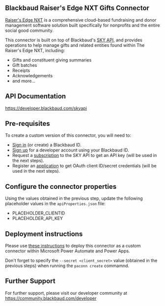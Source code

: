 ## Blackbaud Raiser's Edge NXT Gifts Connector

[Raiser's Edge NXT](https://www.blackbaud.com/products/blackbaud-raisers-edge-nxt) is a comprehensive cloud-based fundraising and donor management software solution built specifically for nonprofits and the entire social good community.  

This connector is built on top of Blackbaud's [SKY API](https://developer.blackbaud.com/skyapi), and provides operations to help manage gifts and related entities found within The Raiser's Edge NXT, including:
* Gifts and constituent giving summaries
* Gift batches
* Receipts
* Acknowledgements
* and more...

## API Documentation
https://developer.blackbaud.com/skyapi

## Pre-requisites
To create a custom version of this connector, you will need to:
* [Sign in](https://signin.blackbaud.com) (or create) a Blackbaud ID.
* [Sign up](https://developer.blackbaud.com/signup) for a developer account using your Blackbaud ID.
* Request a [subscription](https://developer.blackbaud.com/subscriptions) to the SKY API to get an API key (will be used in the next steps).
* Register an [application](https://developer.blackbaud.com/apps) to get OAuth client ID/secret credentials (will be used in the next steps).

## Configure the connector properties
Using the values obtained in the previous step, update the following placeholder values in the `apiProperties.json` file:
* PLACEHOLDER_CLIENTID
* PLACEHOLDER_API_KEY

## Deployment instructions
Please use [these instructions](https://docs.microsoft.com/en-us/connectors/custom-connectors/paconn-cli) to deploy this connector as a custom connector within Microsoft Power Automate and Power Apps.

Don't forget to specify the `--secret <client_secret>` value (obtained in the previous steps) when running the `paconn create` commamnd.

## Further Support
For further support, please visit our developer community at https://community.blackbaud.com/developer